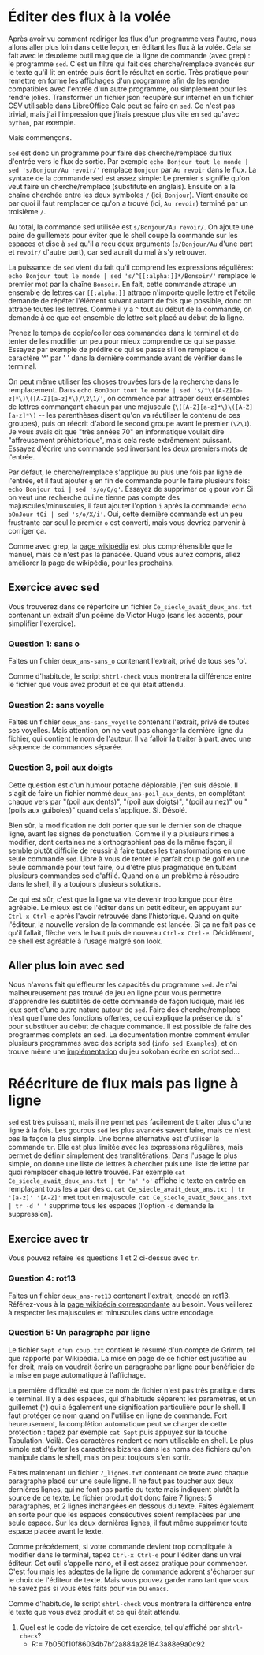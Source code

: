 # Éditer des flux à la volée

Après avoir vu comment rediriger les flux d'un programme vers l'autre,
nous allons aller plus loin dans cette leçon, en éditant les flux à la
volée. Cela se fait avec le deuxième outil magique de la ligne de
commande (avec grep) : le programme ``sed``. C'est un filtre qui fait
des cherche/remplace avancés sur le texte qu'il lit en entrée puis
écrit le résultat en sortie.  Très pratique pour remettre en forme les
affichages d'un programme afin de les rendre compatibles avec l'entrée
d'un autre programme, ou simplement pour les rendre jolies.
Transformer un fichier json récupéré sur internet en un fichier CSV
utilisable dans LibreOffice Calc peut se faire en ``sed``. Ce n'est
pas trivial, mais j'ai l'impression que j'irais presque plus vite en
``sed`` qu'avec ``python``, par exemple.

Mais commençons. 

``sed`` est donc un programme pour faire des cherche/remplace du flux
d'entrée vers le flux de sortie. Par exemple ```echo Bonjour tout le
monde | sed 's/Bonjour/Au revoir/'``` remplace ``Bonjour`` par ``Au
revoir`` dans le flux. La syntaxe de la commande sed est assez simple:
Le premier `s` signifie qu'on veut faire un cherche/remplace (substitute
en anglais). Ensuite on a la chaîne cherchée entre les deux symboles
`/` (ici, `Bonjour`). Vient ensuite ce par quoi il faut remplacer ce
qu'on a trouvé (ici, `Au revoir`) terminé par un troisième `/`.

Au total, la commande sed utilisée est `s/Bonjour/Au revoir/`. On
ajoute une paire de guillemets pour éviter que le shell coupe la
commande sur les espaces et dise à `sed` qu'il a reçu deux arguments 
(`s/Bonjour/Au` d'une part et `revoir/` d'autre part), car sed aurait
du mal à s'y retrouver.

La puissance de ``sed`` vient du fait qu'il comprend les expressions
régulières: `echo Bonjour tout le monde | sed 's/^[[:alpha:]]*/Bonsoir/'` 
remplace le premier mot par la chaîne ``Bonsoir``. En fait, cette commande attrape un ensemble de lettres
car `[[:alpha:]]` attrape n'importe quelle lettre et l'étoile demande
de répéter l'élément suivant autant de fois que possible, donc on
attrape toutes les lettres. Comme il y a `^` tout au début de la
commande, on demande à ce que cet ensemble de lettre soit placé au
début de la ligne.

Prenez le temps de copie/coller ces commandes dans le terminal et de
tenter de les modifier un peu pour mieux comprendre ce qui se passe.
Essayez par exemple de prédire ce qui se passe si l'on remplace le
caractère '^' par ' ' dans la dernière commande avant de vérifier dans
le terminal.

On peut même utiliser les choses trouvées lors de la recherche dans le
remplacement. Dans 
```echo BonJour tout le monde | sed 's/^\([A-Z][a-z]*\)\([A-Z][a-z]*\)/\2\1/'```,
on commence par attraper deux ensembles de lettres commançant chacun par une
majuscule (``\([A-Z][a-z]*\)\([A-Z][a-z]*\)`` -- les parenthèses
disent qu'on va réutiliser le contenu de ces groupes), puis on réécrit
d'abord le second groupe avant le premier (``\2\1``). Je vous avais dit
que "très années 70" en informatique voulait dire "affreusement
préhistorique", mais cela reste extrêmement puissant. Essayez d'écrire
une commande sed inversant les deux premiers mots de l'entrée.

Par défaut, le cherche/remplace s'applique au plus une fois par ligne
de l'entrée, et il faut ajouter ``g`` en fin de commande pour le faire
plusieurs fois: ```echo Bonjour toi | sed 's/o/O/g'```.
Essayez de supprimer ce ``g`` pour voir. Si on veut une recherche qui
ne tienne pas compte des majuscules/minuscules, il faut ajouter
l'option ``i`` après la commande: 
```echo bOnJour tOi | sed 's/o/X/i'```. Oui, cette dernière
commande est un peu frustrante car seul le premier ``o`` est converti, 
mais vous devriez parvenir à corriger ça.

Comme avec grep, la [page
wikipédia](https://fr.wikipedia.org/wiki/Stream_Editor#Utilisation)
est plus compréhensible que le manuel, mais ce n'est pas la panacée.
Quand vous aurez compris, allez améliorer la page de wikipédia, pour
les prochains.

## Exercice avec sed

Vous trouverez dans ce répertoire un fichier
``Ce_siecle_avait_deux_ans.txt`` contenant un extrait d'un poême de
Victor Hugo (sans les accents, pour simplifier l'exercice).

### Question 1: sans o

Faites un fichier ``deux_ans-sans_o`` contenant l'extrait, privé de
tous ses 'o'.

Comme d'habitude, le script ```shtrl-check``` vous montrera la
différence entre le fichier que vous avez produit et ce qui était
attendu.

### Question 2: sans voyelle

Faites un fichier ``deux_ans-sans_voyelle`` contenant l'extrait, privé de
toutes ses voyelles. Mais attention, on ne veut pas changer la
dernière ligne du fichier, qui contient le nom de l'auteur. Il va
falloir la traiter à part, avec une séquence de commandes séparée.

### Question 3, poil aux doigts

Cette question est d'un humour potache déplorable, j'en suis désolé.
Il s'agit de faire un fichier nommé ``deux_ans-poil_aux_dents``, en
complétant chaque vers par "(poil aux dents)", "(poil aux doigts)",
"(poil au nez)" ou "(poils aux guiboles)" quand cela s'applique. Si. Désolé.

Bien sûr, la modification ne doit porter que sur le dernier son de
chaque ligne, avant les signes de ponctuation. Comme il y a plusieurs
rimes à modifier, dont certaines ne s'orthographient pas de la même
façon, il semble plutôt difficile de réussir à faire toutes les
transformations en une seule commande ``sed``. Libre à vous de tenter
le parfait coup de golf en une seule commande pour tout faire, ou
d'être plus pragmatique en tubant plusieurs commandes sed d'affilé. Quand
on a un problème à résoudre dans le shell, il y a toujours plusieurs
solutions.

Ce qui est sûr, c'est que la ligne va vite devenir trop longue pour
être agréable. Le mieux est de l'éditer dans un petit éditeur, en
appuyant sur ``Ctrl-x Ctrl-e`` après l'avoir retrouvée dans
l'historique. Quand on quite l'éditeur, la nouvelle version de la
commande est lancée. Si ça ne fait pas ce qu'il fallait, flèche vers
le haut puis de nouveau ``Ctrl-x Ctrl-e``. Décidément, ce shell est
agréable à l'usage malgré son look.

## Aller plus loin avec sed

Nous n'avons fait qu'effleurer les capacités du programme ``sed``.
Je n'ai malheureusement pas trouvé de jeu en ligne pour vous permettre
d'apprendre les subtilités de cette commande de façon ludique, mais les
jeux sont d'une autre nature autour de ``sed``. Faire des
cherche/remplace n'est que l'une des fonctions offertes, ce qui
explique la présence du 's' pour substituer au début de chaque
commande. Il est possible de faire des programmes complets en sed. La
documentation montre comment émuler plusieurs programmes avec des
scripts sed (```info sed Examples```), et on trouve même
une [implémentation](https://aurelio.net/projects/sedsokoban/) du jeu
sokoban écrite en script sed... 

# Réécriture de flux mais pas ligne à ligne

``sed`` est très puissant, mais il ne permet pas facilement de traiter
plus d'une ligne à la fois. Les gourous ``sed`` les plus avancés
savent faire, mais ce n'est pas la façon la plus simple. Une bonne
alternative est d'utiliser la commande ``tr``. Elle est plus limitée
avec les expressions régulières, mais permet de définir simplement des
translitérations. Dans l'usage le plus simple, on donne une liste de
lettres à chercher puis une liste de lettre par quoi remplacer chaque
lettre trouvée. Par exemple 
```cat Ce_siecle_avait_deux_ans.txt | tr 'a' 'o'```
affiche le texte en entrée en remplaçant tous les a par des o. 
```cat Ce_siecle_avait_deux_ans.txt | tr '[a-z]' '[A-Z]'```
met tout en majuscule.
```cat Ce_siecle_avait_deux_ans.txt | tr -d ' '```
supprime tous les espaces (l'option ``-d`` demande la suppression).

## Exercice avec tr 

Vous pouvez refaire les questions 1 et 2 ci-dessus avec ``tr``.

### Question 4: rot13

Faites un fichier ``deux_ans-rot13`` contenant l'extrait, encodé en
rot13. Référez-vous à la [page wikipédia
correspondante](https://fr.wikipedia.org/wiki/ROT13) au besoin. Vous
veillerez à respecter les majuscules et minuscules dans votre encodage.

### Question 5: Un paragraphe par ligne

Le fichier ``Sept d'un coup.txt`` contient le résumé d'un compte de
Grimm, tel que rapporté par Wikipédia. La mise en page de ce fichier
est justifiée au fer droit, mais on voudrait écrire un paragraphe par
ligne pour bénéficier de la mise en page automatique à l'affichage.

La première difficulté est que ce nom de fichier n'est pas très
pratique dans le terminal. Il y a des espaces, qui d'habitude séparent
les paramètres, et un guillemet (``'``) qui a également une
signification particulière pour le shell. Il faut protéger ce nom
quand on l'utilise en ligne de commande. Fort heureusement, la
complétion automatique peut se charger de cette protection : tapez par
exemple ``cat Sept`` puis appuyez sur la touche Tabulation. Voilà. Ces
caractères rendent ce nom utilisable en shell. Le plus simple est
d'éviter les caractères bizares dans les noms des fichiers qu'on
manipule dans le shell, mais on peut toujours s'en sortir.

Faites maintenant un fichier ``7_lignes.txt`` contenant ce texte avec
chaque paragraphe placé sur une seule ligne. Il ne faut pas toucher
aux deux dernières lignes, qui ne font pas partie du texte mais
indiquent plutôt la source de ce texte. Le fichier produit doit donc
faire 7 lignes: 5 paragraphes, et 2 lignes inchangées en dessous du
texte. Faites également en sorte pour que les espaces consécutives
soient remplacées par une seule espace. Sur les deux dernières lignes,
il faut même supprimer toute espace placée avant le texte.

Comme précédement, si votre commande devient trop compliquée à
modifier dans le terminal, tapez ``Ctrl-x Ctrl-e`` pour l'éditer dans
un vrai éditeur. Cet outil s'appelle nano, et il est assez pratique
pour commencer. C'est fou mais les adeptes de la ligne de commande
adorent s'écharper sur le choix de l'éditeur de texte. Mais vous
pouvez garder ``nano`` tant que vous ne savez pas si vous êtes faits
pour ``vim`` ou ``emacs``.


Comme d'habitude, le script ```shtrl-check``` vous montrera la
différence entre le texte que vous avez produit et ce qui était
attendu.

1. Quel est le code de victoire de cet exercice, tel qu'affiché par ```shtrl-check```?
    - R:= 7b050f10f86034b7bf2a884a281843a88e9a0c92
